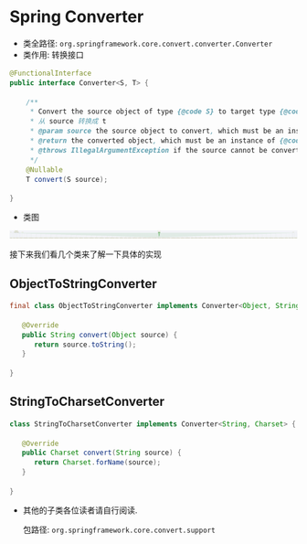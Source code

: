 # Spring Converter
- 类全路径: `org.springframework.core.convert.converter.Converter`
- 类作用: 转换接口


```java
@FunctionalInterface
public interface Converter<S, T> {

	/**
	 * Convert the source object of type {@code S} to target type {@code T}.
	 * 从 source 转换成 t 
	 * @param source the source object to convert, which must be an instance of {@code S} (never {@code null})
	 * @return the converted object, which must be an instance of {@code T} (potentially {@code null})
	 * @throws IllegalArgumentException if the source cannot be converted to the desired target type
	 */
	@Nullable
	T convert(S source);

}

```

- 类图

![converter](./images/Converter.png)





接下来我们看几个类来了解一下具体的实现

## ObjectToStringConverter

```java
final class ObjectToStringConverter implements Converter<Object, String> {

   @Override
   public String convert(Object source) {
      return source.toString();
   }

}
```



## StringToCharsetConverter



```java
class StringToCharsetConverter implements Converter<String, Charset> {

   @Override
   public Charset convert(String source) {
      return Charset.forName(source);
   }

}
```





- 其他的子类各位读者请自行阅读. 

  包路径: `org.springframework.core.convert.support`